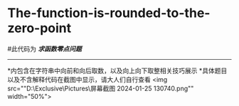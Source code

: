 # The-function-is-rounded-to-the-zero-point
#此代码为 ***求函数零点问题***
* * * 
*内包含在字符串中向前和向后取数，以及向上向下取整相关技巧展示 
*具体题目以及不含解释代码在截图中显示，请大人们自行查看 
<img src=""D:\Exclusive\Pictures\屏幕截图 2024-01-25 130740.png"" width="50%">
